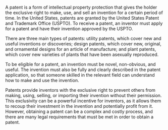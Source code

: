 A patent is a form of intellectual property protection that gives the holder the exclusive right to make, use, and sell an invention for a certain period of time. In the United States, patents are granted by the United States Patent and Trademark Office (USPTO). To receive a patent, an inventor must apply for a patent and have their invention approved by the USPTO.

There are three main types of patents: utility patents, which cover new and useful inventions or discoveries; design patents, which cover new, original, and ornamental designs for an article of manufacture; and plant patents, which cover new varieties of plants that have been asexually reproduced.

To be eligible for a patent, an invention must be novel, non-obvious, and useful. The invention must also be fully and clearly described in the patent application, so that someone skilled in the relevant field can understand how to make and use the invention.

Patents provide inventors with the exclusive right to prevent others from making, using, selling, or importing their invention without their permission. This exclusivity can be a powerful incentive for inventors, as it allows them to recoup their investment in the invention and potentially profit from it. However, obtaining a patent can be a complex and costly process, and there are many legal requirements that must be met in order to obtain a patent.
